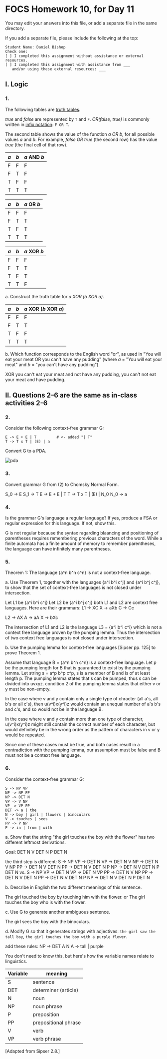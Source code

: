 # FOCS Homework 10, for Day 11

You may edit your answers into this file, or add a separate file in the same directory.

If you add a separate file, please include the following at the top:

```
Student Name: Daniel Bishop
Check one:
[ ] I completed this assignment without assistance or external resources.
[ ] I completed this assignment with assistance from ___
   and/or using these external resources: ___
```

## I. Logic

### 1.

The following tables are [truth tables](https://en.wikipedia.org/wiki/Truth_table).

_true_ and _false_ are represented by `T` and `F`. _OR(false, true)_ is commonly written in [infix notation](https://en.wikipedia.org/wiki/Infix_notation): `F OR T`.

The second table shows the value of the function _a OR b_, for all possible values _a_ and _b_. For example, _false OR true_ (the second row) has the value _true_ (the final cell of that row).

_a_ | _b_ | _a_ AND _b_
----|-----|---
 F  |  F  | F
 F  |  T  | F
 T  |  F  | F
 T  |  T  | T

_a_ | _b_ | _a_ OR _b_
----|-----|---
 F  |  F  | F
 F  |  T  | T
 T  |  F  | T
 T  |  T  | T

_a_ | _b_ | _a_ XOR _b_
----|-----|---
 F  |  F  | F
 F  |  T  | T
 T  |  F  | T
 T  |  T  | F

a. Construct the truth table for _a XOR (b XOR a)_.

_a_ | _b_ | _a_ XOR (_b_ XOR _a_)
----|-----|---
 F  |  F  | F
 F  |  T  | T
 T  |  F  | F
 T  |  T  | T

b. Which function corresponds to the English word "or", as used in "You will eat your meat OR you can't have any pudding" (where _a_ = "You will eat your meat" and _b_ = "you can't have any pudding").

XOR
you can't eat your meat and not have any pudding, you can't not eat your meat and have pudding.

## II. Questions 2–6 are the same as in-class activities 2-6

### 2.

Consider the following context-free grammar G:

```
E -> E + E | T         # <- added "| T"
T -> T x T | (E) | a
```

Convert G to a PDA.

![pda](/inclassPDA.jpg)

### 3.

Convert grammar G from (2) to Chomsky Normal Form.

S_0 -> E
S_1 -> T
E -> E + E | T
T -> T x T | (E) | N_0
N_0 -> a

### 4.

Is the grammar G's language a regular language? If yes, produce a FSA or regular expression for this language. If not, show this. 

G is not regular because the syntax ragarding blaancing and positioning of parentheses requires remembering previous characters of the word. While a finite automata has a finite amount of memory to remember parentheses, the language can have infinitely many parentheses.

### 5.

Theorem 1: The language {a^n b^n c^n} is not a context-free language.

a. Use Theorem 1, together with the languages {a^i b^i c^j} and {a^i b^j c^j}, to show that the set of context-free languages is not closed under intersection.

Let L1 be {a^i b^i c^j}
Let L2 be {a^i b^j c^j}
both L1 and L2 are context free languages. Here are their grammars:
L1 -> XC
X -> aXb
C -> Cc

L2 -> AX
A -> aA
X -> bXc

The intersection of L1 and L2 is the language L3 = {a^i b^i c^i} which is not a context free language proven by the pumping lemma.
Thus the intersection of two context free languages is not closed under intersection.

b. Use the pumping lemma for context-free languages [Sipser pp. 125] to prove Theorem 1.

Assume that language B = {a^n b^n c^n} is a context-free language. Let p be the pumping length for B that is gauranteed to exist by the pumping lemma. Let string s = a^p b^p c^p, s is a member of B and is of at least length p. The pumping lemma states that s can be pumped, thus s can be divided into uvxyz. condition 2 of the pumping lemma states that either v or y must be non-empty. 

In the case where v and y contain only a single type of chracter (all a's, all b's or all c's), then u(v^i)x(y^i)z would contain an unequal number of a's b's and c's, and so would not be in the language B. 

In the case where v and y contain more than one type of character, u(v^i)x(y^i)z might still contain the correct number of each character, but would definitely be in the wrong order as the pattern of characters in v or y would be repeated.

Since one of these cases must be true, and both cases result in a contradiction with the pumping lemma, our assumption must be false and B must not be a context free language.

### 6.

Consider the context-free grammar G:

```
S -> NP VP
NP -> NP PP
NP -> DET N
VP -> V NP
VP -> VP PP
DET -> a | the
N -> boy | girl | flowers | binoculars
V -> touches | sees
PP -> P NP
P -> in | from | with
```

a. Show that the string "the girl touches the boy with the flower" has two
different leftmost derivations.

Goal: DET N V DET N P DET N

the third step is different:
S -> NP VP -> DET N VP -> DET N V NP -> DET N V NP PP -> DET N V DET N PP -> DET N V DET N P NP -> DET N V DET N P DET N
vs.
S -> NP VP -> DET N VP -> DET N VP PP -> DET N V NP PP -> DET N V DET N PP -> DET N V DET N P NP -> DET N V DET N P DET N

b. Describe in English the two different meanings of this sentence.

The girl touched the boy by touching him with the flower.
or
The girl touches the boy who is with the flower.

c. Use G to generate another ambiguous sentence.

The girl sees the boy with the binoculars.

d. Modify G so that it generates strings with adjectives: `the girl saw the tall boy`, `the girl touches the boy with a purple flower`.

add these rules:
NP -> DET A N
A -> tall | purple

You don't need to know this, but here's how the variable names relate to linguistics.

Variable | meaning
---|---
S | sentence
DET | determiner (article)
N | noun
NP | noun phrase
P | preposition
PP | prepositional phrase
V | verb
VP | verb phrase

[Adapted from Sipser 2.8.]
